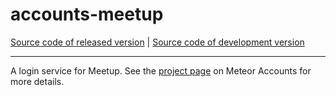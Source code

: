 # accounts-meetup
[Source code of released version](https://github.com/meteor/meteor/tree/master/packages/accounts-meetup) | [Source code of development version](https://github.com/meteor/meteor/tree/devel/packages/accounts-meetup)
***

A login service for Meetup. See the [project page](https://docs.meteor.com/api/accounts) on Meteor Accounts for more details.
